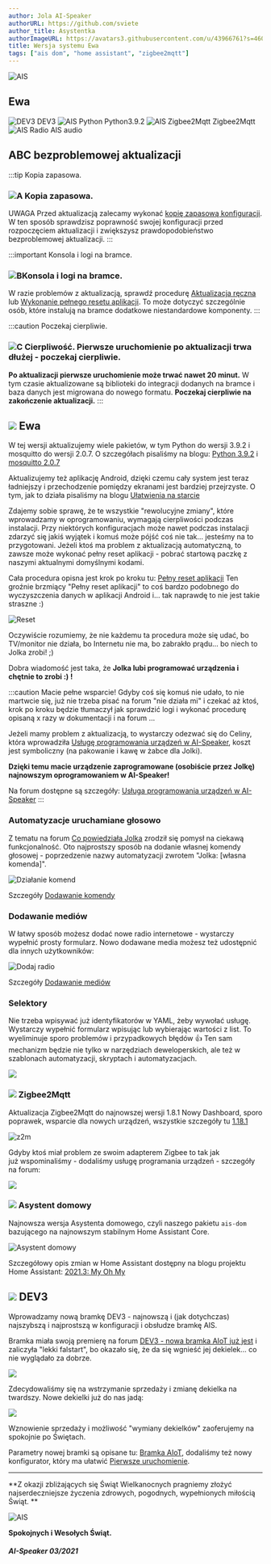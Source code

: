 ```yaml
---
author: Jola AI-Speaker
authorURL: https://github.com/sviete
author_title: Asystentka
authorImageURL: https://avatars3.githubusercontent.com/u/43966761?s=460&v=4
title: Wersja systemu Ewa
tags: ["ais dom", "home assistant", "zigbee2mqtt"]
---
```


<div class="IntroAisBlogMenu" >
<div>

![AIS](/img/en/blog/202103/eva.png)

</div>

<h2>Ewa</h2>

</div>

![DEV3](/img/en/blog/202103/dev3.png) DEV3 ![AIS Python](/img/en/blog/202102/snake.png) Python3.9.2 ![AIS Zigbee2Mqtt](/img/en/blog/202102/honeybee.png) Zigbee2Mqtt ![AIS Radio](/img/en/blog/202103/radio.png) AIS audio

<!--truncate-->


## ABC bezproblemowej aktualizacji

:::tip Kopia zapasowa.
### ![A](/img/en/blog/202009/alpha-a-circle.png) Kopia zapasowa.

UWAGA Przed aktualizacją zalecamy wykonać [kopię zapasową konfiguracji](/docs/ais_bramka_configuration_software#kopia-zapasowa-konfiguracji). W ten sposób sprawdzisz poprawność swojej konfiguracji przed rozpoczęciem aktualizacji i zwiększysz prawdopodobieństwo bezproblemowej aktualizacji.
:::

:::important Konsola i logi na bramce.
### ![B](/img/en/blog/202009/alpha-b-circle.png)Konsola i logi na bramce.

W razie problemów z aktualizacją, sprawdź procedurę [Aktualizacja ręczna](/docs/ais_bramka_update_manual) lub [Wykonanie pełnego resetu aplikacji](/docs/ais_bramka_reset_ais_step_by_step).
To może dotyczyć szczególnie osób, które instalują na bramce dodatkowe niestandardowe komponenty.
:::

:::caution Poczekaj cierpliwie.
### ![C](/img/en/blog/202009/alpha-c-circle.png) Cierpliwość. Pierwsze uruchomienie po aktualizacji trwa dłużej - poczekaj cierpliwie.

 **Po aktualizacji pierwsze uruchomienie może trwać nawet 20 minut.**
 W tym czasie aktualizowane są biblioteki do integracji dodanych na bramce i baza danych jest migrowana do nowego formatu.
 **Poczekaj cierpliwie na zakończenie aktualizacji.**
:::



## ![](/img/en/blog/202103/eva.png) Ewa


W tej wersji aktualizujemy wiele pakietów, w tym Python do wersji 3.9.2 i mosquitto do wersji 2.0.7.
O szczegółach pisaliśmy na blogu: [Python 3.9.2](https://ai-speaker.discourse.group/t/nowe-wersje-pakietow-binarnych-w-repozytorium-apt/1492) i [mosquitto  2.0.7](https://ai-speaker.discourse.group/t/broker-mqtt-nowe-mosquitto-2-0-7/1493)

Aktualizujemy też aplikację Android, dzięki czemu cały system jest teraz ładniejszy i przechodzenie pomiędzy ekranami jest bardziej przejrzyste. O tym, jak to działa pisaliśmy na blogu [Ułatwienia na starcie](https://ai-speaker.discourse.group/t/aktualizacja-aplikacji-android-na-bramce-ulatwienia-na-starcie/1477)


Zdajemy sobie sprawę, że te wszystkie "rewolucyjne zmiany", które wprowadzamy w oprogramowaniu, wymagają cierpliwości podczas instalacji.
Przy niektórych konfiguracjach może nawet podczas instalacji zdarzyć się jakiś wyjątek i komuś może pójść coś nie tak... jesteśmy na to przygotowani. Jeżeli ktoś ma problem z aktualizacją automatyczną, to zawsze może wykonać pełny reset aplikacji - pobrać startową paczkę z naszymi aktualnymi domyślnymi kodami.

Cała procedura opisna jest krok po kroku tu: [Pełny reset aplikacji](/docs/ais_bramka_reset_ais_step_by_step)
Ten groźnie brzmiący "Pełny reset aplikacji" to coś bardzo podobnego do wyczyszczenia danych w aplikacji Android i... tak naprawdę to nie jest takie straszne :) 

![Reset](/img/en/bramka/settings_ais_service_app_reset_1.jpeg)


Oczywiście rozumiemy, że nie każdemu ta procedura może się udać, bo TV/monitor nie działa, bo Internetu nie ma, bo zabrakło prądu... bo niech to Jolka zrobi! ;)

Dobra wiadomość jest taka, że **Jolka lubi programować urządzenia i chętnie to zrobi :) !**  

:::caution Macie pełne wsparcie!
Gdyby coś się komuś nie udało, to nie martwcie się, już nie trzeba pisać na forum "nie działa mi" i czekać aż ktoś, krok po kroku będzie tłumaczył jak sprawdzić logi i wykonać procedurę opisaną x razy w dokumentacji i na forum ...

Jeżeli mamy problem z aktualizacją, to wystarczy odezwać się do Celiny, która wprowadziła [Usługę programowania urządzeń w AI-Speaker](https://ai-speaker.discourse.group/t/usluga-programowania-urzadzen-w-ai-speaker/1368), koszt jest symboliczny (na pakowanie i kawę w żabce dla Jolki).

**Dzięki temu macie urządzenie zaprogramowane (osobiście przez Jolkę) najnowszym oprogramowaniem w AI-Speaker!**

Na forum dostępne są szczegóły: [Usługa programowania urządzeń w AI-Speaker](https://ai-speaker.discourse.group/t/usluga-programowania-urzadzen-w-ai-speaker/1368)
:::


### Automatyzacje uruchamiane głosowo

Z tematu na forum [Co powiedziała Jolka](https://ai-speaker.discourse.group/t/co-powiedziala-jolka/1544/14) zrodził się pomysł na ciekawą funkcjonalność.
Oto najprostszy sposób na dodanie własnej komendy głosowej - poprzedzenie nazwy automatyzacji zwrotem "Jolka: [własna komenda]".

![Działanie komend](/img/en/frontend/jolka-assistant-automation.png)

Szczegóły [Dodawanie komendy](/docs/ais_app_assistent_add_command/)


### Dodawanie mediów

W łatwy sposób możesz dodać nowe radio internetowe - wystarczy wypełnić prosty formularz.
Nowo dodawane media możesz też udostępnić dla innych użytkowników:

![Dodaj radio](/img/en/frontend/ais_add_media_3.png)

Szczegóły [Dodawanie mediów](/docs/ais_app_add_media)

### Selektory 

Nie trzeba wpisywać już identyfikatorów w YAML, żeby wywołać usługę. Wystarczy wypełnić formularz wpisując lub wybierając wartości z list.
To wyeliminuje sporo problemów i przypadkowych błędów :+1:
Ten sam mechanizm będzie nie tylko w narzędziach deweloperskich, ale też w szablonach automatyzacji, skryptach i automatyzacjach.

![](/img/en/blog/202103/selektory.png)



### ![](/img/en/blog/202102/honeybee.png) Zigbee2Mqtt


Aktualizacja Zigbee2Mqtt do najnowszej wersji 1.8.1
Nowy Dashboard, sporo poprawek, wsparcie dla nowych urządzeń, wszystkie szczegóły tu [1.18.1](https://github.com/Koenkk/zigbee2mqtt/releases/tag/1.18.1)

![z2m](/img/en/blog/202103/z2m.png)


Gdyby ktoś miał problem ze swoim adapterem Zigbee to tak jak już wspominaliśmy - dodaliśmy usługę programania urządzeń - szczegóły na forum:

 [![](/img/en/blog/202102/ais_devices_suport.png)](https://ai-speaker.discourse.group/t/usluga-programowania-urzadzen-w-ai-speaker/1368)



### ![](/img/en/blog/202101/hass.png) Asystent domowy

Najnowsza wersja Asystenta domowego, czyli naszego pakietu ``ais-dom`` bazującego na najnowszym stabilnym Home Assistant Core.

![Asystent domowy](/img/en/blog/202103/social.png)

Szczegółowy opis zmian w Home Assistant dostępny na blogu projektu Home Assistant: [2021.3: My Oh My](https://www.home-assistant.io/blog/2021/03/03/release-20213/)




## ![](/img/en/blog/202103/dev3.png) DEV3

Wprowadzamy nową bramkę DEV3 - najnowszą i (jak dotychczas) najszybszą i najprostszą w konfiguracji i obsłudze bramkę AIS.

Bramka miała swoją premierę na forum [DEV3 - nowa bramka AIoT już jest](https://ai-speaker.discourse.group/t/dev3-nowa-bramka-aiot-juz-jest/1496) i zaliczyła "lekki falstart", bo okazało się, że da się wgnieść jej dekielek... co nie wyglądało za dobrze.

![](/img/en/blog/202103/dev3_dekielek.png)

Zdecydowaliśmy się na wstrzymanie sprzedaży i zmianę dekielka na twardszy. Nowe dekielki już do nas jadą:

![](/img/en/blog/202103/dekielek1.png)


Wznowienie sprzedaży i możliwość "wymiany dekielków" zaoferujemy na spokojnie po Świętach. 

Parametry nowej bramki są opisane tu: [Bramka AIoT](/docs/ais_bramka_index), dodaliśmy też nowy konfigurator, który ma ułatwić [Pierwsze uruchomienie](/docs/ais_bramka_first_run_the_gate).
 

-------
 **Z okazji zbliżających się Świąt Wielkanocnych pragniemy złożyć najserdeczniejsze życzenia zdrowych, pogodnych, wypełnionych miłością Świąt. **

 ![AIS](/img/en/blog/202103/eva.png)

 **Spokojnych i Wesołych Świąt.**

##### AI-Speaker 03/2021
